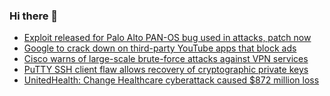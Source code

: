 ### Hi there 👋

<!--START_SECTION:feed-->
* [Exploit released for Palo Alto PAN-OS bug used in attacks, patch now](https://www.bleepingcomputer.com/news/security/exploit-released-for-palo-alto-pan-os-bug-used-in-attacks-patch-now/)
* [Google to crack down on third-party YouTube apps that block ads](https://www.bleepingcomputer.com/news/google/google-to-crack-down-on-third-party-youtube-apps-that-block-ads/)
* [Cisco warns of large-scale brute-force attacks against VPN services](https://www.bleepingcomputer.com/news/security/cisco-warns-of-large-scale-brute-force-attacks-against-vpn-services/)
* [PuTTY SSH client flaw allows recovery of cryptographic private keys](https://www.bleepingcomputer.com/news/security/putty-ssh-client-flaw-allows-recovery-of-cryptographic-private-keys/)
* [UnitedHealth: Change Healthcare cyberattack caused $872 million loss](https://www.bleepingcomputer.com/news/security/unitedhealth-change-healthcare-cyberattack-caused-872-million-loss/)
<!--END_SECTION:feed-->

<!--
**frankenk/frankenk** is a ✨ _special_ ✨ repository because its `README.md` (this file) appears on your GitHub profile.

Here are some ideas to get you started:

- 🔭 I’m currently working on ...
- 🌱 I’m currently learning ...
- 👯 I’m looking to collaborate on ...
- 🤔 I’m looking for help with ...
- 💬 Ask me about ...
- 📫 How to reach me: ...
- 😄 Pronouns: ...
- ⚡ Fun fact: ...
-->



